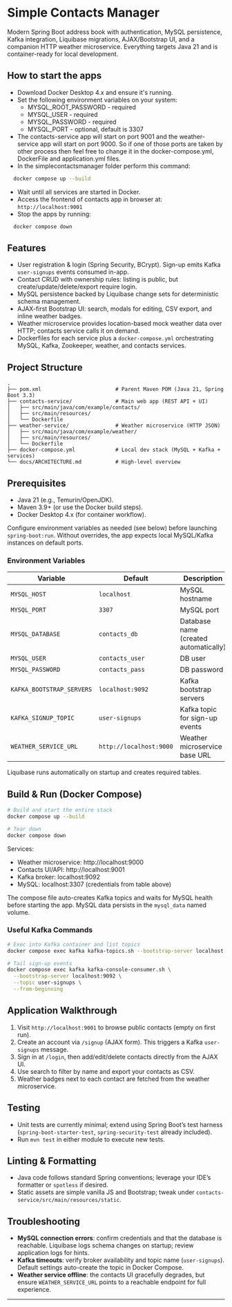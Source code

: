 # Simple Contacts Manager

Modern Spring Boot address book with authentication, MySQL persistence, Kafka integration, Liquibase migrations, AJAX/Bootstrap UI, and a companion HTTP weather microservice. Everything targets Java 21 and is container-ready for local development.

## How to start the apps
- Download Docker Desktop 4.x and ensure it's running.
- Set the following environment variables on your system:
  - MYSQL_ROOT_PASSWORD - required
  - MYSQL_USER - required
  - MYSQL_PASSWORD - required
  - MYSQL_PORT - optional, default is 3307
- The contacts-service app will start on port 9001 and the weather-service app will start on port 9000. So if one of those ports are taken by other process then feel free to change it in the docker-compose.yml, DockerFile and application.yml files.
- In the simplecontactsmanager folder perform this command: 
```bash
  docker compose up --build
```
- Wait until all services are started in Docker.
- Access the frontend of contacts app in browser at: `http://localhost:9001`
- Stop the apps by running:
```bash
  docker compose down
```
## Features
- User registration & login (Spring Security, BCrypt). Sign-up emits Kafka `user-signups` events consumed in-app.
- Contact CRUD with ownership rules: listing is public, but create/update/delete/export require login.
- MySQL persistence backed by Liquibase change sets for deterministic schema management.
- AJAX-first Bootstrap UI: search, modals for editing, CSV export, and inline weather badges.
- Weather microservice provides location-based mock weather data over HTTP; contacts service calls it on demand.
- Dockerfiles for each service plus a `docker-compose.yml` orchestrating MySQL, Kafka, Zookeeper, weather, and contacts services.

## Project Structure
```
.
├── pom.xml                        # Parent Maven POM (Java 21, Spring Boot 3.3)
├── contacts-service/              # Main web app (REST API + UI)
│   ├── src/main/java/com/example/contacts/
│   ├── src/main/resources/
│   └── Dockerfile
├── weather-service/               # Weather microservice (HTTP JSON)
│   ├── src/main/java/com/example/weather/
│   ├── src/main/resources/
│   └── Dockerfile
├── docker-compose.yml             # Local dev stack (MySQL + Kafka + services)
└── docs/ARCHITECTURE.md           # High-level overview
```

## Prerequisites
- Java 21 (e.g., Temurin/OpenJDK).
- Maven 3.9+ (or use the Docker build steps).
- Docker Desktop 4.x (for container workflow).

Configure environment variables as needed (see below) before launching `spring-boot:run`. Without overrides, the app expects local MySQL/Kafka instances on default ports.

### Environment Variables
| Variable | Default                 | Description |
|----------|-------------------------|-------------|
| `MYSQL_HOST` | `localhost`             | MySQL hostname |
| `MYSQL_PORT` | `3307`                  | MySQL port |
| `MYSQL_DATABASE` | `contacts_db`           | Database name (created automatically) |
| `MYSQL_USER` | `contacts_user`         | DB user |
| `MYSQL_PASSWORD` | `contacts_pass`         | DB password |
| `KAFKA_BOOTSTRAP_SERVERS` | `localhost:9092`        | Kafka bootstrap servers |
| `KAFKA_SIGNUP_TOPIC` | `user-signups`          | Kafka topic for sign-up events |
| `WEATHER_SERVICE_URL` | `http://localhost:9000` | Weather microservice base URL |

Liquibase runs automatically on startup and creates required tables.

## Build & Run (Docker Compose)
```bash
# Build and start the entire stack
docker compose up --build

# Tear down
docker compose down
```
Services:
- Weather microservice: http://localhost:9000
- Contacts UI/API: http://localhost:9001
- Kafka broker: localhost:9092
- MySQL: localhost:3307 (credentials from table above)

The compose file auto-creates Kafka topics and waits for MySQL health before starting the app. MySQL data persists in the `mysql_data` named volume.

### Useful Kafka Commands
```bash
# Exec into Kafka container and list topics
docker compose exec kafka kafka-topics.sh --bootstrap-server localhost:9092 --list

# Tail sign-up events
docker compose exec kafka kafka-console-consumer.sh \
  --bootstrap-server localhost:9092 \
  --topic user-signups \
  --from-beginning
```

## Application Walkthrough
1. Visit `http://localhost:9001` to browse public contacts (empty on first run).
2. Create an account via `/signup` (AJAX form). This triggers a Kafka `user-signups` message.
3. Sign in at `/login`, then add/edit/delete contacts directly from the AJAX UI.
4. Use search to filter by name and export your contacts as CSV.
5. Weather badges next to each contact are fetched from the weather microservice.

## Testing
- Unit tests are currently minimal; extend using Spring Boot’s test harness (`spring-boot-starter-test`, `spring-security-test` already included).
- Run `mvn test` in either module to execute new tests.

## Linting & Formatting
- Java code follows standard Spring conventions; leverage your IDE’s formatter or `spotless` if desired.
- Static assets are simple vanilla JS and Bootstrap; tweak under `contacts-service/src/main/resources/static`.

## Troubleshooting
- **MySQL connection errors**: confirm credentials and that the database is reachable. Liquibase logs schema changes on startup; review application logs for hints.
- **Kafka timeouts**: verify broker availability and topic name (`user-signups`). Default settings auto-create the topic in Docker Compose.
- **Weather service offline**: the contacts UI gracefully degrades, but ensure `WEATHER_SERVICE_URL` points to a reachable endpoint for full experience.

---

